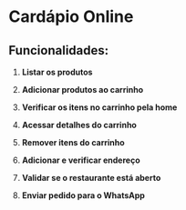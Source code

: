 # Cardápio Online

## Funcionalidades:

1. **Listar os produtos**

2. **Adicionar produtos ao carrinho**

3. **Verificar os itens no carrinho pela home**

4. **Acessar detalhes do carrinho**

5. **Remover itens do carrinho**

6. **Adicionar e verificar endereço**

7. **Validar se o restaurante está aberto**

8. **Enviar pedido para o WhatsApp**
